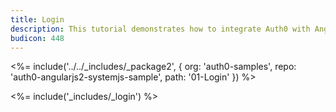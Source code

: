 ```yaml
---
title: Login
description: This tutorial demonstrates how to integrate Auth0 with Angular 2 to add user login to your app
budicon: 448
---
```


<%= include('../../_includes/_package2', {
  org: 'auth0-samples',
  repo: 'auth0-angularjs2-systemjs-sample',
  path: '01-Login'
}) %>

<%= include('_includes/_login') %>
